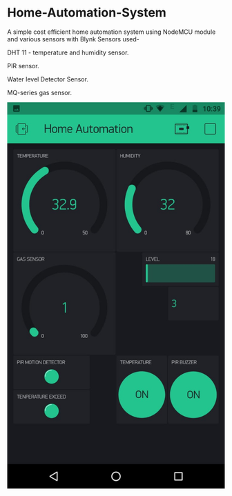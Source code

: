 # Home-Automation-System
A simple cost efficient home automation system using NodeMCU module and various sensors with Blynk
 Sensors used-
 
 DHT 11 - temperature and humidity sensor.
 
 PIR sensor.
 
 Water level Detector Sensor.
 
 MQ-series gas sensor.
 
 
<p><img alt="Image" title="icon" src="WhatsApp Image 2019-05-31 at 10.40.08 AM.jpeg" /></p>
